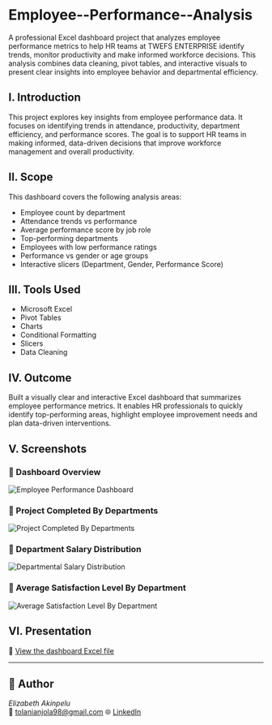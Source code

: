# Employee--Performance--Analysis
A professional Excel dashboard project that analyzes employee performance metrics to help HR teams at TWEFS ENTERPRISE identify trends, monitor productivity and make informed workforce decisions.
This analysis combines data cleaning, pivot tables, and interactive visuals to present clear insights into employee behavior and departmental efficiency.

## I. Introduction  
This project explores key insights from employee performance data. It focuses on identifying trends in attendance, productivity, department efficiency, and performance scores. 
The goal is to support HR teams in making informed, data-driven decisions that improve workforce management and overall productivity.

## II. Scope  
This dashboard covers the following analysis areas:
- Employee count by department  
- Attendance trends vs performance  
- Average performance score by job role  
- Top-performing departments  
- Employees with low performance ratings  
- Performance vs gender or age groups  
- Interactive slicers (Department, Gender, Performance Score)

## III. Tools Used  
- Microsoft Excel  
- Pivot Tables  
- Charts  
- Conditional Formatting  
- Slicers  
- Data Cleaning

## IV. Outcome  
Built a visually clear and interactive Excel dashboard that summarizes employee performance metrics.
It enables HR professionals to quickly identify top-performing areas, highlight employee improvement needs and plan data-driven interventions.

## V. Screenshots  

### 📍 Dashboard Overview  
![Employee Performance Dashboard](https://github.com/user-attachments/assets/0bd5b808-9d3b-4294-8ca7-bc4f524c57dc)


### 📍 Project Completed By Departments  
![Project Completed By Departments](https://github.com/user-attachments/assets/4df24c49-f34d-4aba-9fad-bb132cd40c5a)


### 📍 Department Salary Distribution  
![Departmental Salary Distribution](https://github.com/user-attachments/assets/5e185ec7-0caa-4984-9eaf-e6bef1a171fe)


### 📍 Average Satisfaction Level By Department
![Average Satisfaction Level By Department](https://github.com/user-attachments/assets/f211ba13-79f4-4e51-a9aa-54e0735317c5)


## VI. Presentation  
📎 [View the dashboard Excel file](Employee_Performance_Data.xlsx)

---

## 🔗 Author  
*Elizabeth Akinpelu*  
📧 tolanianjola98@gmail.com 
🌐 [LinkedIn](https://www.linkedin.com/in/akinpelu-elizabeth)
